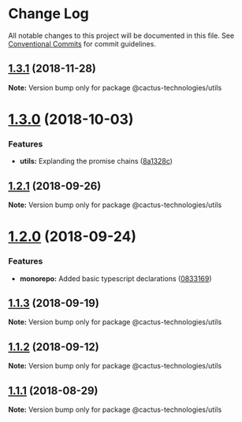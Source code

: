 # Change Log

All notable changes to this project will be documented in this file.
See [Conventional Commits](https://conventionalcommits.org) for commit guidelines.

## [1.3.1](http://cactus-bk@dev.azure.com:cactus-bk/cactus-tools/_git/utils-monorepo/compare/@cactus-technologies/utils@1.3.0...@cactus-technologies/utils@1.3.1) (2018-11-28)

**Note:** Version bump only for package @cactus-technologies/utils

<a name="1.3.0"></a>

# [1.3.0](https://github.com/CactusTechnologies/cactus-utils/compare/@cactus-technologies/utils@1.2.1...@cactus-technologies/utils@1.3.0) (2018-10-03)

### Features

-   **utils:** Explanding the promise chains ([8a1328c](https://github.com/CactusTechnologies/cactus-utils/commit/8a1328c))

<a name="1.2.1"></a>

## [1.2.1](https://github.com/CactusTechnologies/cactus-utils/compare/@cactus-technologies/utils@1.2.0...@cactus-technologies/utils@1.2.1) (2018-09-26)

**Note:** Version bump only for package @cactus-technologies/utils

<a name="1.2.0"></a>

# [1.2.0](https://github.com/CactusTechnologies/cactus-utils/compare/@cactus-technologies/utils@1.1.3...@cactus-technologies/utils@1.2.0) (2018-09-24)

### Features

-   **monorepo:** Added basic typescript declarations ([0833169](https://github.com/CactusTechnologies/cactus-utils/commit/0833169))

<a name="1.1.3"></a>

## [1.1.3](https://github.com/CactusTechnologies/cactus-utils/compare/@cactus-technologies/utils@1.1.2...@cactus-technologies/utils@1.1.3) (2018-09-19)

**Note:** Version bump only for package @cactus-technologies/utils

<a name="1.1.2"></a>

## [1.1.2](https://github.com/CactusTechnologies/cactus-utils/compare/@cactus-technologies/utils@1.1.1...@cactus-technologies/utils@1.1.2) (2018-09-12)

**Note:** Version bump only for package @cactus-technologies/utils

<a name="1.1.1"></a>

## [1.1.1](https://github.com/CactusTechnologies/cactus-utils/compare/@cactus-technologies/utils@1.1.0...@cactus-technologies/utils@1.1.1) (2018-08-29)

**Note:** Version bump only for package @cactus-technologies/utils
